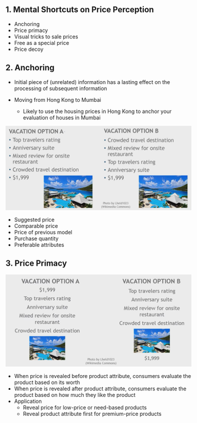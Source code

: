 ## 1. Mental Shortcuts on Price Perception

- Anchoring
- Price primacy
- Visual tricks to sale prices
- Free as a special price
- Price decoy

## 2. Anchoring

- Initial piece of (unrelated) information has a lasting effect on the processing of subsequent information

- Moving from Hong Kong to Mumbai
    - Likely to use the housing prices in Hong Kong to anchor your evaluation of houses in Mumbai

<img src="Img/10_Anchoring_n_Price_Primacy_1.jpg">

- Suggested price
- Comparable price
- Price of previous model
- Purchase quantity
- Preferable attributes

## 3. Price Primacy

<img src="Img/10_Anchoring_n_Price_Primacy_2.jpg">

- When price is revealed before product attribute, consumers evaluate the product based on its worth
- When price is revealed after product attribute, consumers evaluate the product based on how much they like the product
- Application
    - Reveal price for low-price or need-based products
    - Reveal product attribute first for premium-price products
    
